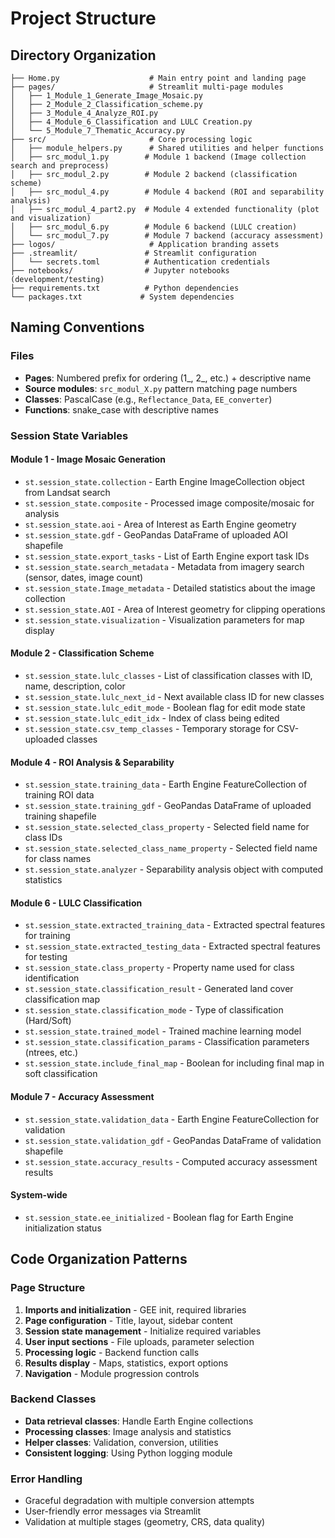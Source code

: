 # Project Structure

## Directory Organization

```
├── Home.py                    # Main entry point and landing page
├── pages/                     # Streamlit multi-page modules
│   ├── 1_Module_1_Generate_Image_Mosaic.py
│   ├── 2_Module_2_Classification_scheme.py
│   ├── 3_Module_4_Analyze_ROI.py
│   ├── 4_Module_6_Classification and LULC Creation.py
│   └── 5_Module_7_Thematic_Accuracy.py
├── src/                       # Core processing logic
│   ├── module_helpers.py      # Shared utilities and helper functions
│   ├── src_modul_1.py        # Module 1 backend (Image collection search and preprocess)
│   ├── src_modul_2.py        # Module 2 backend (classification scheme)
│   ├── src_modul_4.py        # Module 4 backend (ROI and separability analysis)
│   ├── src_modul_4_part2.py  # Module 4 extended functionality (plot and visualization)
│   ├── src_modul_6.py        # Module 6 backend (LULC creation)
│   └── src_modul_7.py        # Module 7 backend (accuracy assessment)
├── logos/                     # Application branding assets
├── .streamlit/               # Streamlit configuration
│   └── secrets.toml          # Authentication credentials
├── notebooks/                # Jupyter notebooks (development/testing)
├── requirements.txt          # Python dependencies
└── packages.txt             # System dependencies
```

## Naming Conventions

### Files
- **Pages**: Numbered prefix for ordering (1_, 2_, etc.) + descriptive name
- **Source modules**: `src_modul_X.py` pattern matching page numbers
- **Classes**: PascalCase (e.g., `Reflectance_Data`, `EE_converter`)
- **Functions**: snake_case with descriptive names

### Session State Variables

#### Module 1 - Image Mosaic Generation
- `st.session_state.collection` - Earth Engine ImageCollection object from Landsat search
- `st.session_state.composite` - Processed image composite/mosaic for analysis
- `st.session_state.aoi` - Area of Interest as Earth Engine geometry
- `st.session_state.gdf` - GeoPandas DataFrame of uploaded AOI shapefile
- `st.session_state.export_tasks` - List of Earth Engine export task IDs
- `st.session_state.search_metadata` - Metadata from imagery search (sensor, dates, image count)
- `st.session_state.Image_metadata` - Detailed statistics about the image collection
- `st.session_state.AOI` - Area of Interest geometry for clipping operations
- `st.session_state.visualization` - Visualization parameters for map display

#### Module 2 - Classification Scheme
- `st.session_state.lulc_classes` - List of classification classes with ID, name, description, color
- `st.session_state.lulc_next_id` - Next available class ID for new classes
- `st.session_state.lulc_edit_mode` - Boolean flag for edit mode state
- `st.session_state.lulc_edit_idx` - Index of class being edited
- `st.session_state.csv_temp_classes` - Temporary storage for CSV-uploaded classes

#### Module 4 - ROI Analysis & Separability
- `st.session_state.training_data` - Earth Engine FeatureCollection of training ROI data
- `st.session_state.training_gdf` - GeoPandas DataFrame of uploaded training shapefile
- `st.session_state.selected_class_property` - Selected field name for class IDs
- `st.session_state.selected_class_name_property` - Selected field name for class names
- `st.session_state.analyzer` - Separability analysis object with computed statistics

#### Module 6 - LULC Classification
- `st.session_state.extracted_training_data` - Extracted spectral features for training
- `st.session_state.extracted_testing_data` - Extracted spectral features for testing
- `st.session_state.class_property` - Property name used for class identification
- `st.session_state.classification_result` - Generated land cover classification map
- `st.session_state.classification_mode` - Type of classification (Hard/Soft)
- `st.session_state.trained_model` - Trained machine learning model
- `st.session_state.classification_params` - Classification parameters (ntrees, etc.)
- `st.session_state.include_final_map` - Boolean for including final map in soft classification

#### Module 7 - Accuracy Assessment
- `st.session_state.validation_data` - Earth Engine FeatureCollection for validation
- `st.session_state.validation_gdf` - GeoPandas DataFrame of validation shapefile
- `st.session_state.accuracy_results` - Computed accuracy assessment results

#### System-wide
- `st.session_state.ee_initialized` - Boolean flag for Earth Engine initialization status

## Code Organization Patterns

### Page Structure
1. **Imports and initialization** - GEE init, required libraries
2. **Page configuration** - Title, layout, sidebar content
3. **Session state management** - Initialize required variables
4. **User input sections** - File uploads, parameter selection
5. **Processing logic** - Backend function calls
6. **Results display** - Maps, statistics, export options
7. **Navigation** - Module progression controls

### Backend Classes
- **Data retrieval classes**: Handle Earth Engine collections
- **Processing classes**: Image analysis and statistics
- **Helper classes**: Validation, conversion, utilities
- **Consistent logging**: Using Python logging module

### Error Handling
- Graceful degradation with multiple conversion attempts
- User-friendly error messages via Streamlit
- Validation at multiple stages (geometry, CRS, data quality)